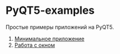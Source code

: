# PyQT5-examples
Простые примеры приложений на PyQT5.

1) [Минимальное приложение](Doc/Minimum_app.md)
2) [Работа с окном](Doc/Window.md)